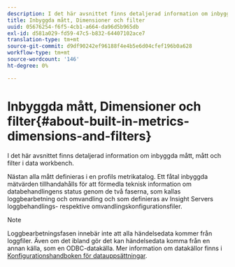 ```yaml
---
description: I det här avsnittet finns detaljerad information om inbyggda mått, mått och filter i data workbench.
title: Inbyggda mått, Dimensioner och filter
uuid: 05676254-f6f5-4cb1-a664-da96d5b965db
exl-id: d581a029-fd59-47c5-b832-64407102ace7
translation-type: tm+mt
source-git-commit: d9df90242ef96188f4e4b5e6d04cfef196b0a628
workflow-type: tm+mt
source-wordcount: '146'
ht-degree: 0%

---
```


# Inbyggda mått, Dimensioner och filter{#about-built-in-metrics-dimensions-and-filters}

I det här avsnittet finns detaljerad information om inbyggda mått, mått och filter i data workbench.

Nästan alla mått definieras i en profils metrikatalog. Ett fåtal inbyggda mätvärden tillhandahålls för att förmedla teknisk information om databehandlingens status genom de två faserna, som kallas loggbearbetning och omvandling och som definieras av Insight Servers loggbehandlings- respektive omvandlingskonfigurationsfiler.

>[!NOTE]
>
>Loggbearbetningsfasen innebär inte att alla händelsedata kommer från loggfiler. Även om det ibland gör det kan händelsedata komma från en annan källa, som en ODBC-datakälla. Mer information om datakällor finns i [Konfigurationshandboken för datauppsättningar](https://docs.adobe.com/content/help/en/data-workbench/using/dataset/c-dataset-constr.html).
